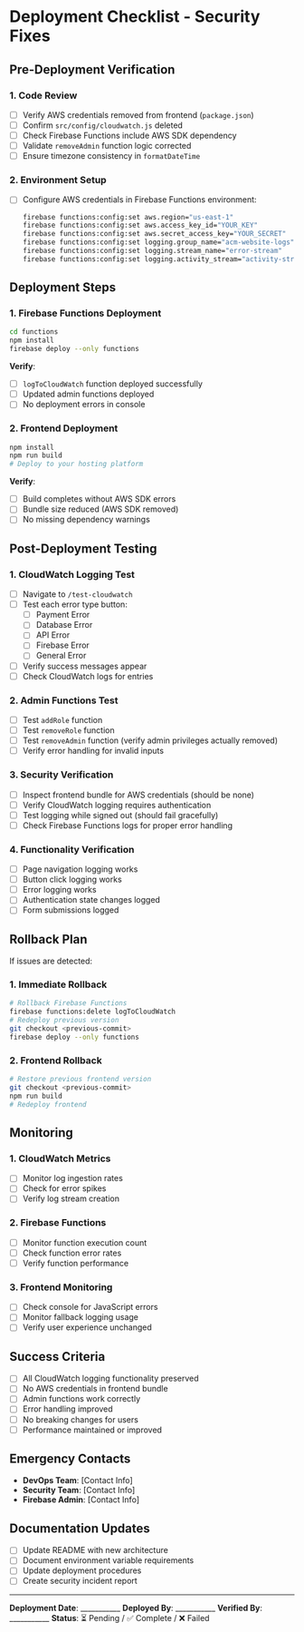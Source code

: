 # Deployment Checklist - Security Fixes

## Pre-Deployment Verification

### 1. Code Review
- [ ] Verify AWS credentials removed from frontend (`package.json`)
- [ ] Confirm `src/config/cloudwatch.js` deleted
- [ ] Check Firebase Functions include AWS SDK dependency
- [ ] Validate `removeAdmin` function logic corrected
- [ ] Ensure timezone consistency in `formatDateTime`

### 2. Environment Setup
- [ ] Configure AWS credentials in Firebase Functions environment:
  ```bash
  firebase functions:config:set aws.region="us-east-1"
  firebase functions:config:set aws.access_key_id="YOUR_KEY"
  firebase functions:config:set aws.secret_access_key="YOUR_SECRET"
  firebase functions:config:set logging.group_name="acm-website-logs"
  firebase functions:config:set logging.stream_name="error-stream"
  firebase functions:config:set logging.activity_stream="activity-stream"
  ```

## Deployment Steps

### 1. Firebase Functions Deployment
```bash
cd functions
npm install
firebase deploy --only functions
```

**Verify**:
- [ ] `logToCloudWatch` function deployed successfully
- [ ] Updated admin functions deployed
- [ ] No deployment errors in console

### 2. Frontend Deployment
```bash
npm install
npm run build
# Deploy to your hosting platform
```

**Verify**:
- [ ] Build completes without AWS SDK errors
- [ ] Bundle size reduced (AWS SDK removed)
- [ ] No missing dependency warnings

## Post-Deployment Testing

### 1. CloudWatch Logging Test
- [ ] Navigate to `/test-cloudwatch`
- [ ] Test each error type button:
  - [ ] Payment Error
  - [ ] Database Error
  - [ ] API Error
  - [ ] Firebase Error
  - [ ] General Error
- [ ] Verify success messages appear
- [ ] Check CloudWatch logs for entries

### 2. Admin Functions Test
- [ ] Test `addRole` function
- [ ] Test `removeRole` function
- [ ] Test `removeAdmin` function (verify admin privileges actually removed)
- [ ] Verify error handling for invalid inputs

### 3. Security Verification
- [ ] Inspect frontend bundle for AWS credentials (should be none)
- [ ] Verify CloudWatch logging requires authentication
- [ ] Test logging while signed out (should fail gracefully)
- [ ] Check Firebase Functions logs for proper error handling

### 4. Functionality Verification
- [ ] Page navigation logging works
- [ ] Button click logging works
- [ ] Error logging works
- [ ] Authentication state changes logged
- [ ] Form submissions logged

## Rollback Plan

If issues are detected:

### 1. Immediate Rollback
```bash
# Rollback Firebase Functions
firebase functions:delete logToCloudWatch
# Redeploy previous version
git checkout <previous-commit>
firebase deploy --only functions
```

### 2. Frontend Rollback
```bash
# Restore previous frontend version
git checkout <previous-commit>
npm run build
# Redeploy frontend
```

## Monitoring

### 1. CloudWatch Metrics
- [ ] Monitor log ingestion rates
- [ ] Check for error spikes
- [ ] Verify log stream creation

### 2. Firebase Functions
- [ ] Monitor function execution count
- [ ] Check function error rates
- [ ] Verify function performance

### 3. Frontend Monitoring
- [ ] Check console for JavaScript errors
- [ ] Monitor fallback logging usage
- [ ] Verify user experience unchanged

## Success Criteria

- [ ] All CloudWatch logging functionality preserved
- [ ] No AWS credentials in frontend bundle
- [ ] Admin functions work correctly
- [ ] Error handling improved
- [ ] No breaking changes for users
- [ ] Performance maintained or improved

## Emergency Contacts

- **DevOps Team**: [Contact Info]
- **Security Team**: [Contact Info]
- **Firebase Admin**: [Contact Info]

## Documentation Updates

- [ ] Update README with new architecture
- [ ] Document environment variable requirements
- [ ] Update deployment procedures
- [ ] Create security incident report

---

**Deployment Date**: ___________
**Deployed By**: ___________
**Verified By**: ___________
**Status**: ⏳ Pending / ✅ Complete / ❌ Failed